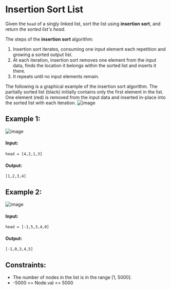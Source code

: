 # Insertion Sort List

Given the `head` of a singly linked list, sort the list using **insertion sort**, and return *the sorted list's head*.

The steps of the **insertion sort** algorithm:

1. Insertion sort iterates, consuming one input element each repetition and growing a sorted output list.
2. At each iteration, insertion sort removes one element from the input data, finds the location it belongs within the sorted list and inserts it there.
3. It repeats until no input elements remain.

The following is a graphical example of the insertion sort algorithm. The partially sorted list (black) initially contains only the first element in the list. One element (red) is removed from the input data and inserted in-place into the sorted list with each iteration.
![image](https://user-images.githubusercontent.com/24850908/146278851-77721b41-6a70-4ebb-9551-4b1a18a6d7f7.png)


 
## Example 1:
![image](https://user-images.githubusercontent.com/24850908/146278888-eaea8300-64b2-4653-a821-e7ae794ffef2.png)

#### Input: 
`head = [4,2,1,3]`

#### Output: 
`[1,2,3,4]`



## Example 2:
![image](https://user-images.githubusercontent.com/24850908/146278927-e2661638-aff0-4811-a778-765406a822a4.png)

#### Input: 
`head = [-1,5,3,4,0]`

#### Output: 
`[-1,0,3,4,5]`
 


## Constraints:
- The number of nodes in the list is in the range [1, 5000].
- -5000 <= Node.val <= 5000
